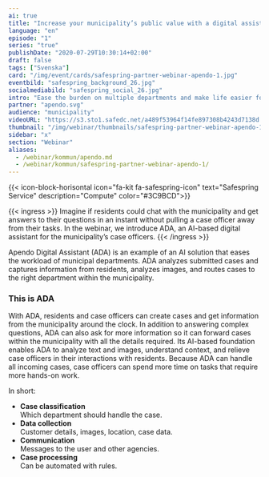 ```yaml
---
ai: true
title: "Increase your municipality’s public value with a digital assistant"
language: "en"
episode: "1"
series: "true"
publishDate: "2020-07-29T10:30:14+02:00"
draft: false
tags: ["Svenska"]
card: "/img/event/cards/safespring-partner-webinar-apendo-1.jpg"
eventbild: "safespring_background_26.jpg"
socialmediabild: "safespring_social_26.jpg"
intro: "Ease the burden on multiple departments and make life easier for residents with Swedish AI"
partner: "apendo.svg"
audience: "municipality"
videoURL: "https://s3.sto1.safedc.net/a489f53964f14fe897308b4243d7138d:processedvideos/safespring-partner-webinar-apendo-1/master.m3u8"
thumbnail: "/img/webinar/thumbnails/safespring-partner-webinar-apendo-1.jpg"
sidebar: "x"
section: "Webinar"
aliases:
  - /webinar/kommun/apendo.md
  - /webinar/kommun/safespring-partner-webinar-apendo-1/
---
```

{{< icon-block-horisontal icon="fa-kit fa-safespring-icon" text="Safespring Service" description="Compute" color="#3C9BCD">}}

{{< ingress >}}
Imagine if residents could chat with the municipality and get answers to their questions in an instant without pulling a case officer away from their tasks. In the webinar, we introduce ADA, an AI-based digital assistant for the municipality’s case officers.
{{< /ingress >}}

Apendo Digital Assistant (ADA) is an example of an AI solution that eases the workload of municipal departments. ADA analyzes submitted cases and captures information from residents, analyzes images, and routes cases to the right department within the municipality.

### This is ADA

With ADA, residents and case officers can create cases and get information from the municipality around the clock. In addition to answering complex questions, ADA can also ask for more information so it can forward cases within the municipality with all the details required. Its AI-based foundation enables ADA to analyze text and images, understand context, and relieve case officers in their interactions with residents. Because ADA can handle all incoming cases, case officers can spend more time on tasks that require more hands-on work.

In short:

- **Case classification**  
  Which department should handle the case.
- **Data collection**  
  Customer details, images, location, case data.
- **Communication**  
  Messages to the user and other agencies.
- **Case processing**  
  Can be automated with rules.